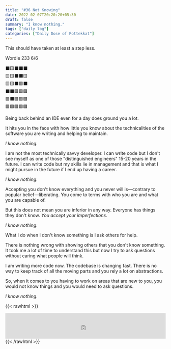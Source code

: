 ```yaml
---
title: "#36 Not Knowing"
date: 2022-02-07T20:20:20+05:30
draft: false
summary: "I know nothing."
tags: ["daily log"]
categories: ["Daily Dose of Pottekkat"]
---
```


This should have taken at least a step less.

Wordle 233 6/6

⬛🟨⬛⬛⬛\
🟨🟨⬛⬛🟨\
🟨🟨⬛🟩⬛\
⬛⬛🟩🟩🟩\
🟩⬛🟩🟩🟩\
🟩🟩🟩🟩🟩

Being back behind an IDE even for a day does ground you a lot.

It hits you in the face with how little you know about the technicalities of the software you are writing and helping to maintain.

_I know nothing_.

I am not the most technically savvy developer. I can write code but I don't see myself as one of those "distinguished engineers" 15-20 years in the future. I can write code but my skills lie in management and that is what I might pursue in the future if I end up having a career.

_I know nothing_.

Accepting you don't know everything and you never will is—contrary to popular belief—liberating. You come to terms with who you are and what you are capable of.

But this does not mean you are inferior in any way. Everyone has things they don't know. _You accept your imperfections_.

_I know nothing_.

What I do when I don't know something is I ask others for help.

There is nothing wrong with showing others that you don't know something. It took me a lot of time to understand this but now I try to ask questions without caring what people will think.

I am writing more code now. The codebase is changing fast. There is no way to keep track of all the moving parts and you rely a lot on abstractions.

So, when it comes to you having to work on areas that are new to you, you would not know things and you would need to ask questions.

_I know nothing_.

{{< rawhtml >}}

<iframe src="https://open.spotify.com/embed/track/5FVd6KXrgO9B3JPmC8OPst?utm_source=generator&theme=0" width="100%" height="80" frameBorder="0" allowfullscreen="" allow="autoplay; clipboard-write; encrypted-media; fullscreen; picture-in-picture"></iframe>
{{< /rawhtml >}}
